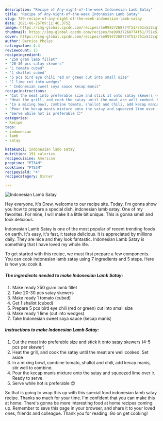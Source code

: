 ```yaml
---
description: "Recipe of Any-night-of-the-week Indonesian Lamb Satay"
title: "Recipe of Any-night-of-the-week Indonesian Lamb Satay"
slug: 789-recipe-of-any-night-of-the-week-indonesian-lamb-satay
date: 2021-06-26T09:11:40.375Z
image: https://img-global.cpcdn.com/recipes/be99937268774f51/751x532cq70/indonesian-lamb-satay-recipe-main-photo.jpg
thumbnail: https://img-global.cpcdn.com/recipes/be99937268774f51/751x532cq70/indonesian-lamb-satay-recipe-main-photo.jpg
cover: https://img-global.cpcdn.com/recipes/be99937268774f51/751x532cq70/indonesian-lamb-satay-recipe-main-photo.jpg
author: Bernice Phelps
ratingvalue: 4.4
reviewcount: 13
recipeingredient:
- "250 gram lamb fillet"
- "20-30 pcs satay skewers"
- "1 tomato cubed"
- "1 shallot cubed"
- "5 pcs bird eye chili red or green cut into small size"
- "1 lime cut into wedges"
- " Indonesian sweet soya sauce kecap manis"
recipeinstructions:
- "Cut the meat into preferable size and stick it onto satay skewers (4-5 pcs per skewer)"
- "Heat the grill, and cook the satay until the meat are well cooked. Set aside"
- "In a mixing bowl, combine tomato, shallot and chili, add kecap manis, stir well to combine."
- "Pour the kecap manis mixture onto the satay and squeezed lime over ir. Ready to serve."
- "Serve while hot is preferable 😊"
categories:
- Recipe
tags:
- indonesian
- lamb
- satay

katakunci: indonesian lamb satay 
nutrition: 191 calories
recipecuisine: American
preptime: "PT34M"
cooktime: "PT52M"
recipeyield: "4"
recipecategory: Dinner

---
```



![Indonesian Lamb Satay](https://img-global.cpcdn.com/recipes/be99937268774f51/751x532cq70/indonesian-lamb-satay-recipe-main-photo.jpg)

Hey everyone, it's Drew, welcome to our recipe site. Today, I'm gonna show you how to prepare a special dish, indonesian lamb satay. One of my favorites. For mine, I will make it a little bit unique. This is gonna smell and look delicious.

Indonesian Lamb Satay is one of the most popular of recent trending foods on earth. It's easy, it's fast, it tastes delicious. It is appreciated by millions daily. They are nice and they look fantastic. Indonesian Lamb Satay is something that I have loved my whole life.




To get started with this recipe, we must first prepare a few components. You can cook indonesian lamb satay using 7 ingredients and 5 steps. Here is how you cook it.

<!--inarticleads1-->

##### The ingredients needed to make Indonesian Lamb Satay:

1. Make ready 250 gram lamb fillet
1. Take 20-30 pcs satay skewers
1. Make ready 1 tomato (cubed)
1. Get 1 shallot (cubed)
1. Prepare 5 pcs bird eye chili (red or green) cut into small size
1. Make ready 1 lime (cut into wedges)
1. Take  Indonesian sweet soya sauce (kecap manis)




<!--inarticleads2-->

##### Instructions to make Indonesian Lamb Satay:

1. Cut the meat into preferable size and stick it onto satay skewers (4-5 pcs per skewer)
1. Heat the grill, and cook the satay until the meat are well cooked. Set aside
1. In a mixing bowl, combine tomato, shallot and chili, add kecap manis, stir well to combine.
1. Pour the kecap manis mixture onto the satay and squeezed lime over ir. Ready to serve.
1. Serve while hot is preferable 😊




So that is going to wrap this up with this special food indonesian lamb satay recipe. Thanks so much for your time. I'm confident that you can make this at home. There's gonna be more interesting food at home recipes coming up. Remember to save this page in your browser, and share it to your loved ones, friends and colleague. Thank you for reading. Go on get cooking!
